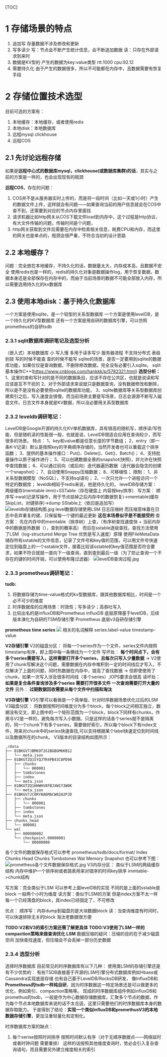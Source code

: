 [TOC]
# 1 存储场景的特点
1. 追加写
存量数据不涉及修改和更新
2. 写多读少
写：节点会不断产生统计信息，会不断追加数据
读：只存在外部请求到来时
3. 数据是KV型的
产生的数据为key:value类型 rtt:1000 cpu:92.12
4. 需要持久化
由于产生的数据很多，所以不可能都在内存中，且数据需要有恢复手段

# 2 存储位置技术选型
目前可选的方案有：
1. 本地缓存：本地缓存，或者使用redis
2. 本地disk：本地数据库
3. 远程mysql clickhouse
4. 远程COS

## 2.1 先讨论远程存储 

如果是**远程中心式的数据库mysql，clickhouse(或数据库集群)的话**，其实与之前的方案是一样的，也会出现现有的瓶颈

**远程COS**，存在的问题：
1. COS并不是从服务器实时上传的，而是将一段时间（比如一天或1小时）产生的数据文件上传，这样就会有问题——如果查询当前的用户信息就会在COS中查不到，还需要到对应的节点内存里面找
2. 请求机器比如http网关从COS下载文件load到内存中，这个过程是http协议，有大文件传输的问题，传输时间是个问题，
3. http网关获取到文件后需要在内存中检索相关信息，耗费CPU和内存，而这里的网关也是单点的，瓶颈会很严重，不符合当初的设计思路

## 2.2 本地缓存？
问题：完全放在本地缓存，不持久化的话，数据量太大，内存成本高，且数据不安全
使用redis也是一样的，redis的持久化对象是数据操作log，用于恢复数据，数据本身还是全部保存在内存中的，而由于当前场景的数据不可能全部放入内存，所以需要选用持久化的kv数据库
## 2.3 **使用本地disk：基于持久化数据库**
一个方案是使用sqlite，是一个轻型的关系型数据库
一个方案是使用levelDB，是一个持久化的KV型数据库
还有一个方案是用自研的数据库引擎，可以仿照prometheus的自研tsdb

### 2.3.1 sqlit数据库调研笔记及选型分析
（嵌入式）本地数据库 小 写入慢 多用于读多写少
服务器进程 不支持分布式 
表级别锁 写的时候不能查 查的时候不能写
sqlite的场景，是否一定要用到sqlite的数据库功能，如果仅仅是查询数据，不删除修改数据，完全没有必要引入sqlite。
sqlit基本操作C++(https://www.cnblogs.com/hankkk/p/5782321.html)
**选型分析：**
1、这里的查和写针对的是不同的数据条目，应该不存在公共区，也就是说读和写应该是互不干扰的
2、对于外部请求来说就只是数据查询，没有数据修改和删除，所以是不是没有必要使用sqlite的数据库功能，
3、sqlite数据库等关系型数据库创建索引之后，写入速度会很慢，而当前场景主要是写场景，日志会源源不断写入磁盘文件。日志文件本身就是KV数据，所以没必要用关系型数据库

### 2.3.2 leveldb调研笔记：
LevelDB是Google开源的持久化KV单机数据库，具有很高的随机写，顺序读/写性能，但是随机读的性能很一般，也就是说，LevelDB很适合应用在查询较少，而写很多的场景。
特点：
1、key和value都是任意长度的字节数组；
2、entry（即一条K-V记录）默认是按照key的字典顺序存储的，当然开发者也可以重载这个排序函数；
3、提供的基本操作接口：Put()、Delete()、Get()、Batch()；
4、支持批量操作以原子操作进行；
5、可以创建数据全景的snapshot(快照)，并允许在快照中查找数据；
6、可以通过前向（或后向）迭代器遍历数据（迭代器会隐含的创建一个snapshot）；
7、自动使用Snappy压缩数据；
8、可移植性；
限制：
1、非关系型数据模型（NoSQL），不支持sql语句；
2、一次只允许一个进程访问一个特定的数据库；
leveldb相较于redis来说，他是持久化的，
levelDB存储方案：
两级缓存(memtable imm)+SSTable（存在硬盘上 内容按key排序）
写方案：
顺序写->wal(记录写操作，用于节点挂掉之后内存中的数据恢复)->memtable(缓存 SkipList，对键排序)->dump SStable上（依旧是追加写）
![leveldb存储结构图.jpg](/tencent/api/attachments/s3/url?attachmentid=269669)
level数据存储使用LSM 日志压缩树
而压缩意味着在日志中丢弃重复的键，只保留每一个键的最近更新
**这在本场景似乎是不能接受的**
查方案：
先在内存中的memtable（排序树）上查，（有序树查找速度快 + 当前内存中的数据是热数据（），查到的概率高）
而后在sstable逐级查找，查找方法使用了LSM（log-structured Merge Tree 优势是写入速度）原理
使用FileMetaData储存所有sstable的文件信息，记录了文件号和key值的范围，可以用文件号快速定位到磁盘上的一个sstable文件，接着比较该sstable的key值范围是否符合要求，如果不符合就就一直向下一级查询，直到查到最后一级（为了防止查询一个不存在的键的时间开销，可以使用布隆过滤器）
![levelDB查询过程.jpg](/tencent/api/attachments/s3/url?attachmentid=269670)
### 2.3.3 prometheus调研笔记：
**tsdb:**
1. 将数据存储为time-value格式的kv型数据库，跟其他数据库相比，时间是一个必不可少的维度
2. 时序数据库的应用场景：时效性；写多读少；高吞吐写入
3. 比较出名的是influxDB和Prometheus
influxDB 底层原理基于levelDB，后续版本演化为自研的TSM存储引擎
Prometheus 底层v3自研存储引擎

**prometheus time series**
![](./prometheus相关名词解释.png)
相关的名词解释
series:label-value
timestamp-value

**V2存储引擎**
V2的磁盘分区：
将每一个series作为一个文件，series文件内按照timestamp有序，即上图中每一条横线为一个文件
写坏处：
**每个时间点下，会有多个series需要写入，这样需要打开多个series，且每次只写入少量数据**
-> V2使用了chunk写解决这个问题，需要数据在内存中堆积到一定的时间线后才写入，不仅解决了上面的问题，同时热数据在内存中，提高了查找数据
-> 但即使使用了chunk，如果一次写入涉及很多时间线（多个series）,IOPS要求会很高
读坏处：
**如果是复合条件查询涉及多个series 需要打开很多文件 一次查询需要打开大量的文件**
另外：
**过期数据回收需要从每个文件中扫描和淘汰**

**V3存储引擎**
V3引擎可以看做是一个简单版、针对时序数据场景优化过后的LSM
V3磁盘分区：
将数据按照时间维度分为多个block，每个block之间相互独立，数据没有交叉，即上图中的一个矩形范围为一个block，block下同样有chunks，作用与V2是一样的，避免每次写入小数据。只是这样的话各个series就不是隔离的，同一个chunk下有多个series，需要做好索引，所以每个block下有index文件，用来对chunk中的series快速查找,可以支持根据某个label快速定位到时间线以及数据所在的chunk。
V3版本的目录结构如图所示：
```
./data
├── 01BKGV7JBM69T2G1BGBGM6KB12
│   └── meta.json
├── 01BKGTZQ1SYQJTR4PB43C8PD98
│   ├── chunks
│   │   └── 000001
│   ├── tombstones
│   ├── index
│   └── meta.json
├── 01BKGTZQ1HHWHV8FBJXW1Y3W0K
│   └── meta.json
├── 01BKGV7JC0RY8A6MACW02A2PJD
│   ├── chunks
│   │   └── 000001
│   ├── tombstones
│   ├── index
│   └── meta.json
├── chunks_head
│   └── 000001
└── wal
    ├── 000000002
    └── checkpoint.00000001
        └── 00000000
```
各个文件的数据保存格式可以参考  prometheus/tsdb/docs/format/
Index
Chunks
Head Chunks
Tombstones
Wal
Memory Snapshot
也可以参考下图：
![prometheus各个文件数据保存格式.jpg](/tencent/api/attachments/s3/url?attachmentid=269672)
V3内存分区：
类似于LSM的两级缓存结构
内存中维护一个排序树或者跳表用来对错序的时间key排序
immtable->chunk结构

写方案：完全类似于LSM 可以参考上面levelDB的实现
不同的是上面的sstable是block 一般两个小时为维度
读方案：类似于LSM的方案 但是index方案不太一样
每一个已经落盘的block，其index已经固定了，不可修改

优点：
顺序写：内存dump到磁盘的是大块数据block
读：当查询维度有时间时，可以快速排除无关的block
淘汰老数据很方便

**TODO:V2和V3的索引方案还需了解更具体**
**TODO:V3使用了LSM一样的compaction策略来做查询优化 LSM**
数据压缩的疑问：压缩的目的在于减少磁盘空间 加快查找速度，但压缩会不会丢掉一部分历史数据

### 2.3.4  **选型分析**
选择时序数据库
目前常见的时序数据库有以下几种：
使用类LSM的存储引擎还是有不少优势的：
有些TSDB直接基于开源的LSM引擎分布式数据库例如Hbase或Cassandra实现底层存储
也有自己基于LevelDB/RocksDB研发，
像InfluxDB和**Prometheus的tsdb一样纯自研**，因为时序数据这一特定场景还是可以做更多的优化，例如索引、compaction策略等。
现成的时序数据库组件例如influxDB和promethus的tsdb，一般是作为中心数据存储数据库，汇聚多个节点的数据，作为每个节点本地数据库来说的话不太合适，这里只需要他们的时序数据库本身的数据存取能力。
于是得到了结论：**实现一个类似influxDB和promethusV3的本地数据存储引擎**，更加注重轻量化和定制化。

时序数据库方案的缺点：
1. 每个serise按照时间排序
按照时间默认有序（对于无顺序数据点——网络延时或者时钟问题 需要重排）
这样的话按照其他维度查询时，势必会引入复杂查询语句，而且需要另外建立维度相关的索引